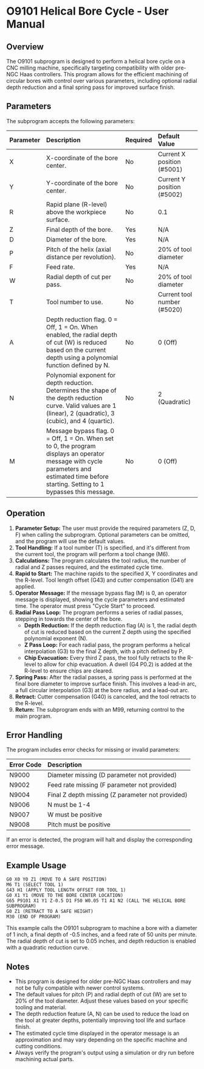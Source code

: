 # O9101 Helical Bore Cycle - User Manual

## Overview

The O9101 subprogram is designed to perform a helical bore cycle on a CNC milling machine, specifically targeting compatibility with older pre-NGC Haas controllers. This program allows for the efficient machining of circular bores with control over various parameters, including optional radial depth reduction and a final spring pass for improved surface finish.

## Parameters

The subprogram accepts the following parameters:

| Parameter | Description                                                                                                                                                                                          | Required | Default Value                               |
| :-------- | :--------------------------------------------------------------------------------------------------------------------------------------------------------------------------------------------------- | :------- | :------------------------------------------ |
| X         | X-coordinate of the bore center.                                                                                                                                                                     | No       | Current X position (#5001)                  |
| Y         | Y-coordinate of the bore center.                                                                                                                                                                     | No       | Current Y position (#5002)                  |
| R         | Rapid plane (R-level) above the workpiece surface.                                                                                                                                                   | No       | 0.1                                         |
| Z         | Final depth of the bore.                                                                                                                                                                             | Yes      | N/A                                         |
| D         | Diameter of the bore.                                                                                                                                                                                | Yes      | N/A                                         |
| P         | Pitch of the helix (axial distance per revolution).                                                                                                                                                  | No       | 20% of tool diameter                        |
| F         | Feed rate.                                                                                                                                                                                           | Yes      | N/A                                         |
| W         | Radial depth of cut per pass.                                                                                                                                                                        | No       | 20% of tool diameter                        |
| T         | Tool number to use.                                                                                                                                                                                  | No       | Current tool number (#5020)                 |
| A         | Depth reduction flag. 0 = Off, 1 = On. When enabled, the radial depth of cut (W) is reduced based on the current depth using a polynomial function defined by N.                                      | No       | 0 (Off)                                     |
| N         | Polynomial exponent for depth reduction. Determines the shape of the depth reduction curve. Valid values are 1 (linear), 2 (quadratic), 3 (cubic), and 4 (quartic).                                  | No       | 2 (Quadratic)                               |
| M         | Message bypass flag. 0 = Off, 1 = On. When set to 0, the program displays an operator message with cycle parameters and estimated time before starting. Setting to 1 bypasses this message. | No       | 0 (Off)                                     |

## Operation

1. **Parameter Setup:** The user must provide the required parameters (Z, D, F) when calling the subprogram. Optional parameters can be omitted, and the program will use the default values.
2. **Tool Handling:** If a tool number (T) is specified, and it's different from the current tool, the program will perform a tool change (M6).
3. **Calculations:** The program calculates the tool radius, the number of radial and Z passes required, and the estimated cycle time.
4. **Rapid to Start:** The machine rapids to the specified X, Y coordinates and the R-level. Tool length offset (G43) and cutter compensation (G41) are applied.
5. **Operator Message:** If the message bypass flag (M) is 0, an operator message is displayed, showing the cycle parameters and estimated time. The operator must press "Cycle Start" to proceed.
6. **Radial Pass Loop:** The program performs a series of radial passes, stepping in towards the center of the bore.
    *   **Depth Reduction:** If the depth reduction flag (A) is 1, the radial depth of cut is reduced based on the current Z depth using the specified polynomial exponent (N).
    *   **Z Pass Loop:** For each radial pass, the program performs a helical interpolation (G3) to the final Z depth, with a pitch defined by P.
    *   **Chip Evacuation:** Every third Z pass, the tool fully retracts to the R-level to allow for chip evacuation. A dwell (G4 P0.2) is added at the R-level to ensure chips are cleared.
7. **Spring Pass:** After the radial passes, a spring pass is performed at the final bore diameter to improve surface finish. This involves a lead-in arc, a full circular interpolation (G3) at the bore radius, and a lead-out arc.
8. **Retract:** Cutter compensation (G40) is canceled, and the tool retracts to the R-level.
9. **Return:** The subprogram ends with an M99, returning control to the main program.

## Error Handling

The program includes error checks for missing or invalid parameters:

| Error Code | Description                               |
| :--------- | :---------------------------------------- |
| N9000      | Diameter missing (D parameter not provided) |
| N9002      | Feed rate missing (F parameter not provided) |
| N9004      | Final Z depth missing (Z parameter not provided) |
| N9006      | N must be 1-4                             |
| N9007      | W must be positive                        |
| N9008      | Pitch must be positive                    |

If an error is detected, the program will halt and display the corresponding error message.

## Example Usage

```gcode
G0 X0 Y0 Z1 (MOVE TO A SAFE POSITION)
M6 T1 (SELECT TOOL 1)
G43 H1 (APPLY TOOL LENGTH OFFSET FOR TOOL 1)
G0 X1 Y1 (MOVE TO THE BORE CENTER LOCATION)
G65 P9101 X1 Y1 Z-0.5 D1 F50 W0.05 T1 A1 N2 (CALL THE HELICAL BORE SUBPROGRAM)
G0 Z1 (RETRACT TO A SAFE HEIGHT)
M30 (END OF PROGRAM)
```

This example calls the O9101 subprogram to machine a bore with a diameter of 1 inch, a final depth of -0.5 inches, and a feed rate of 50 units per minute. The radial depth of cut is set to 0.05 inches, and depth reduction is enabled with a quadratic reduction curve.

## Notes

*   This program is designed for older pre-NGC Haas controllers and may not be fully compatible with newer control systems.
*   The default values for pitch (P) and radial depth of cut (W) are set to 20% of the tool diameter. Adjust these values based on your specific tooling and material.
*   The depth reduction feature (A, N) can be used to reduce the load on the tool at greater depths, potentially improving tool life and surface finish.
*   The estimated cycle time displayed in the operator message is an approximation and may vary depending on the specific machine and cutting conditions.
*   Always verify the program's output using a simulation or dry run before machining actual parts.


